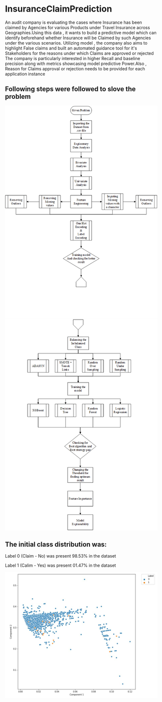 # InsuranceClaimPrediction

An audit company is evaluating the cases where Insurance has been claimed by Agencies for various Products under Travel Insurance across Geographies.Using this data , it wants to build a predictive model which can identify beforehand whether Insurance will be Claimed by such Agencies under the various scenarios. Utilizing model , the company also aims to highlight False claims and built an automated guidance tool for it's Stakeholders for the reasons under which Claims are approved or rejected The company is particularly interested in higher Recall and baseline precision along with metrics showcasing model predictive Power.Also , Reason for Claims approval or rejection needs to be provided for each application instance

## Following steps were followed to slove the problem 

![Flow Chart](https://github.com/ag5613/InsuranceClaimPrediction/blob/master/FlowChar1.png)
![Flow Chart](https://github.com/ag5613/InsuranceClaimPrediction/blob/master/FlowChar2.png)

## The initial class distribution was:
Label 0 (Claim - No) was present 98.53% in the dataset

Label 1 (Calim - Yes) was present 01.47% in the dataset

![Class Distribution](https://github.com/ag5613/InsuranceClaimPrediction/blob/master/class_distribution.png)
